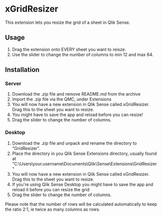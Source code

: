 # xGridResizer

This extension lets you resize the grid of a sheet in Qlik Sense. 

## Usage

1. Drag the extension onto EVERY sheet you want to reisze. 
2. Use the slider to change the number of columns to min 12 and max 64. 

## Installation

### Server

1. Download the .zip file and remove README.md from the archive
2. Import the .zip file via the QMC, under Extensions
3. You will now have a new extension in Qlik Sense called xGridResizer. Drag this to the sheet you want to resize.
4. You might have to save the app and reload before you can resize!
5. Drag the slider to change the number of columns.

### Desktop

1. Download the .zip file and unpack and rename the directory to "GridResizer". 
2. Place the directory in you Qlik Sense Extensions directory, usually found at "C:\Users\your.username\Documents\Qlik\Sense\Extensions\GridResizer"
3. You will now have a new extension in Qlik Sense called xGridResizer. Drag this to the sheet you want to resize. 
4. If you're using Qlik Sense Desktop you might have to save the app and reload it before you can resize the grid
5. Drag the slider to change the number of columns.

Please note that the number of rows will be calculated automatically to keep the ratio 2:1, ie twice as many columns as rows. 

